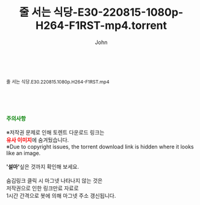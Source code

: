 ﻿---
layout: post
title:  "줄 서는 식당-E30-220815-1080p-H264-F1RST-mp4.torrent"
author: John
categories: [ 방송/음악 ]
tags: [  ]
image:  
description: "줄 서는 식당-E30-220815-1080p-H264-F1RST-mp4 torrent 정보 공유"
toc: true
toc_sticky: true
---

<br>
<div class="view-img">
<a class="view_image" href="http://torrentmobile61.com/bbs/view_image.php?fn=%2Fdata%2Ffile%2Fmusic%2F3735183265_O2yEjiLz_b3694407480465def48c5a6ac7277e50bf69f92d.jpg" target="_blank"><img alt="" class="img-tag" content="http://torrentmobile61.com/data/file/music/3735183265_O2yEjiLz_b3694407480465def48c5a6ac7277e50bf69f92d.jpg" itemprop="image" src="http://torrentmobile61.com/data/file/music/thumb-3735183265_O2yEjiLz_b3694407480465def48c5a6ac7277e50bf69f92d_835x2244.jpg"/></a></div><div class="view-content" itemprop="description">
<p><span style="font-size:12px;">줄 서는 식당.E30.220815.1080p.H264-F1RST.mp4</span> </p> </div>
    
<br><br><br>
<p data-ke-size="size16"><b><span style="color: green;">주의사항</span></b><br /><br />※저작권 문제로 인해 토렌트 다운로드 링크는<br /><b><span style="color: red;">유사 이미지</span></b>에 숨겨뒀습니다.<br />※Due to copyright issues, the torrent download link is hidden where it looks like an image.<br /><br /><b>'설마'</b>싶은 것까지 확인해 보세요.<br /><br />숨김링크 클릭 시 마그넷 나타나지 않는 것은<br />저작권으로 인한 링크만료 자료로<br />1시간 간격으로 봇에 의해 마그넷 주소 갱신됩니다.</p>
